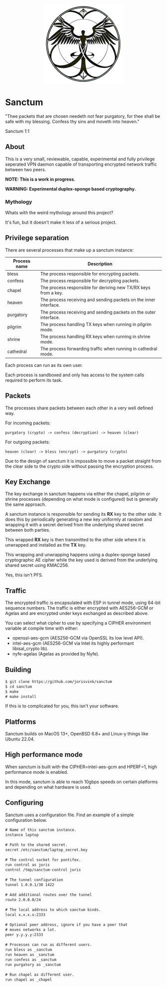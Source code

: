 <p align="center">
<img src="images/sanctum_logo.png" alt="sanctum" width="256px" />
</p>

# Sanctum

"Thee packets that are chosen needeth not fear purgatory, for thee
shall be safe with my blessing. Confess thy sins and moveth into heaven."

Sanctum 1:1

## About

This is a very small, reviewable, capable, experimental and fully privilege
seperated VPN daemon capable of transporting encrypted network traffic
between two peers.

**NOTE: This is a work in progress.**

**WARNING: Experimental duplex-sponge based cryptography.**

### Mythology

Whats with the weird mythology around this project?

It's fun, but it doesn't make it less of a serious project.

## Privilege separation

There are several processes that make up a sanctum instance:

| Process name | Description  |
| ------------ | ------------ |
| bless | The process responsible for encrypting packets.
| confess | The process responsible for decrypting packets.
| chapel | The process responsible for deriving new TX/RX keys from a key.
| heaven | The process receiving and sending packets on the inner interface.
| purgatory | The process receiving and sending packets on the outer interface.
| pilgrim | The process handling TX keys when running in pilgrim mode.
| shrine | The process handling RX keys when running in shrine mode.
| cathedral | The process forwarding traffic when running in cathedral mode.

Each process can run as its own user.

Each process is sandboxed and only has access to the system calls
required to perform its task.

## Packets

The processes share packets between each other in a very well defined way.

For incoming packets:

```
purgatory (crypto) -> confess (decryption) -> heaven (clear)
```

For outgoing packets:

```
heaven (clear) -> bless (encrypt) -> purgatory (crypto)
```

Due to the design of sanctum it is impossible to move a packet straight
from the clear side to the crypto side without passing the encryption
process.

## Key Exchange

The key exchange in sanctum happens via either the chapel, pilgrim or
shrine processes (depending on what mode is configured) but is generally
the same approach.

A sanctum instance is responsible for sending its **RX** key to
the other side. It does this by periodically generating a new
key uniformly at random and wrapping it with a secret derived
from the underlying shared secret between both parties.

This wrapped **RX** key is then transmitted to the other side where
it is unwrapped and installed as the **TX** key.

This wrapping and unwrapping happens using a duplex-sponge
based cryptographic AE cipher while the key used is derived
from the underlying shared secret using KMAC256.

Yes, this isn't PFS.

## Traffic

The encrypted traffic is encapsulated with ESP in tunnel mode, using
64-bit sequence numbers. The traffic is either encrypted with AES256-GCM
or Agelas and are encrypted under keys exchanged as described above.

You can select what cipher to use by specifying a CIPHER environment
variable at compile time with either:

- openssl-aes-gcm (AES256-GCM via OpenSSL its low level API).
- intel-aes-gcm (AES256-GCM via Intel its highly performant libisal_crypto lib).
- nyfe-agelas (Agelas as provided by Nyfe).

## Building

```
$ git clone https://github.com/jorisvink/sanctum
$ cd sanctum
$ make
# make install
```

If this is to complicated for you, this isn't your software.

## Platforms

Sanctum builds on MacOS 13+, OpenBSD 6.8+ and Linux-y things like Ubuntu 22.04.

## High performance mode

When sanctum is built with the CIPHER=intel-aes-gcm and HPERF=1,
high performance mode is enabled.

In this mode, sanctum is able to reach 10gbps speeds on certain platforms
and depending on what hardware is used.

## Configuring

Sanctum uses a configuration file. Find an example of
a simple configuration below.

```config
# Name of this sanctum instance.
instance laptop

# Path to the shared secret.
secret /etc/sanctum/laptop_secret.key

# The control socket for pontifex.
run control as joris
control /tmp/sanctum-control joris

# The tunnel configuration
tunnel 1.0.0.1/30 1422

# Add additional routes over the tunnel
route 2.0.0.0/24

# The local address to which sanctum binds.
local x.x.x.x:2333

# Optional peer address, ignore if you have a peer that
# moves networks a lot.
peer y.y.y.y:2333

# Processes can run as different users.
run bless as _sanctum
run heaven as _sanctum
run confess as _sanctum
run purgatory as _sanctum

# Run chapel as different user.
run chapel as _chapel
```

